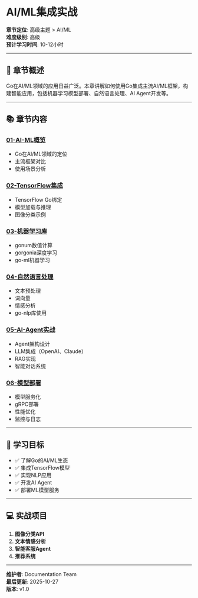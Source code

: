 # AI/ML集成实战

**章节定位**: 高级主题 > AI/ML  
**难度级别**: 高级  
**预计学习时间**: 10-12小时

---

## 📖 章节概述

Go在AI/ML领域的应用日益广泛。本章讲解如何使用Go集成主流AI/ML框架，构建智能应用，包括机器学习模型部署、自然语言处理、AI Agent开发等。

---

## 📚 章节内容

### [01-AI-ML概览](./01-AI-ML概览.md)
- Go在AI/ML领域的定位
- 主流框架对比
- 使用场景分析

### [02-TensorFlow集成](./02-TensorFlow集成.md)
- TensorFlow Go绑定
- 模型加载与推理
- 图像分类示例

### [03-机器学习库](./03-机器学习库.md)
- gonum数值计算
- gorgonia深度学习
- go-ml机器学习

### [04-自然语言处理](./04-自然语言处理.md)
- 文本预处理
- 词向量
- 情感分析
- go-nlp库使用

### [05-AI-Agent实战](./05-AI-Agent实战.md)
- Agent架构设计
- LLM集成（OpenAI、Claude）
- RAG实现
- 智能对话系统

### [06-模型部署](./06-模型部署.md)
- 模型服务化
- gRPC部署
- 性能优化
- 监控与日志

---

## 🎯 学习目标

- ✅ 了解Go的AI/ML生态
- ✅ 集成TensorFlow模型
- ✅ 实现NLP应用
- ✅ 开发AI Agent
- ✅ 部署ML模型服务

---

## 💻 实战项目

1. **图像分类API**
2. **文本情感分析**
3. **智能客服Agent**
4. **推荐系统**

---

**维护者**: Documentation Team  
**最后更新**: 2025-10-27  
**版本**: v1.0


